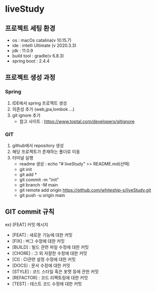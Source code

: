 # liveStudy
## 프로젝트 세팅 환경
- os : macOs catalina(v 10.15.7)
- ide : intelli Ultimate (v 2020.3.3)
- jdk : 11.0.9
- build tool : gradle(v 6.8.3)
- spring boot : 2.4.4
## 프로젝트 생성 과정
### Spring
1. IDE에서 spring 프로젝트 생성
1. 의존성 추가 (web,jpa,lombok ...)
1. git ignore 추가
    - 참고 사이트 : https://www.toptal.com/developers/gitignore
### GIT
1. github에서 repository 생성
1. 해당 프로젝트가 존재하는 폴더로 이동
1. 터미널 실행
    - readme 생성 : echo "# liveStudy" >> README.md(선택)
    - git init
    - git add *
    - git commit -m "init"
    - git branch -M main
    - git remote add origin https://github.com/whiteship-s/liveStudy.git
    - git push -u origin main

## GIT commit 규칙
ex) [FEAT] 커밋 메시지
- [FEAT] : 새로운 기능에 대한 커밋
- [FIX] : 버그 수정에 대한 커밋
- [BUILD] : 빌드 관련 파일 수정에 대한 커밋
- [CHORE] : 그 외 자잘한 수정에 대한 커밋
- [CI] : CI관련 설정 수정에 대한 커밋
- [DOCS] : 문서 수정에 대한 커밋
- [STYLE] : 코드 스타일 혹은 포맷 등에 관한 커밋
- [REFACTOR] :  코드 리팩토링에 대한 커밋
- [TEST] : 테스트 코드 수정에 대한 커밋
